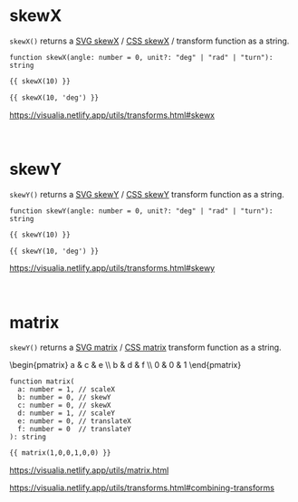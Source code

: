 # skewX

`skewX()` returns a [SVG skewX](https://developer.mozilla.org/en-US/docs/Web/SVG/Attribute/transform#skewX) / [CSS skewX](<https://developer.mozilla.org/en-US/docs/Web/CSS/transform-function/skewX()>) / transform function as a string.

```
function skewX(angle: number = 0, unit?: "deg" | "rad" | "turn"): string
```

```md
{{ skewX(10) }}

{{ skewX(10, 'deg') }}
```

https://visualia.netlify.app/utils/transforms.html#skewx

<br />

# skewY

`skewY()` returns a [SVG skewY](https://developer.mozilla.org/en-US/docs/Web/SVG/Attribute/transform#skewY) / [CSS skewY](<https://developer.mozilla.org/en-US/docs/Web/CSS/transform-function/skewY()>) transform function as a string.

```
function skewY(angle: number = 0, unit?: "deg" | "rad" | "turn"): string
```

```md
{{ skewY(10) }}

{{ skewY(10, 'deg') }}
```

https://visualia.netlify.app/utils/transforms.html#skewy

<br />

# matrix

`skewY()` returns a [SVG matrix](https://developer.mozilla.org/en-US/docs/Web/SVG/Attribute/transform#matrix) / [CSS matrix](<https://developer.mozilla.org/en-US/docs/Web/CSS/transform-function/matrix()>) transform function as a string.

<f-math>\begin{pmatrix} a & c & e \\\\ b & d & f \\\\ 0 & 0 & 1 \end{pmatrix}</f-math>

```
function matrix(
  a: number = 1, // scaleX
  b: number = 0, // skewY
  c: number = 0, // skewX
  d: number = 1, // scaleY
  e: number = 0, // translateX
  f: number = 0  // translateY
): string
```

```md
{{ matrix(1,0,0,1,0,0) }}
```

https://visualia.netlify.app/utils/matrix.html

https://visualia.netlify.app/utils/transforms.html#combining-transforms
